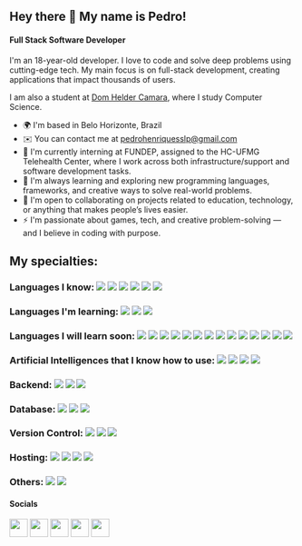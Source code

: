 ## Hey there 👋 My name is Pedro!

#### Full Stack Software Developer

I'm an 18-year-old developer. I love to code and solve deep problems using cutting-edge tech. My main focus is on full-stack development, creating applications that impact thousands of users.

I am also a student at [Dom Helder Camara](https://domhelder.edu.br/), where I study Computer Science.

* 🌍  I'm based in Belo Horizonte, Brazil
* ✉️  You can contact me at [pedrohenriquesslp@gmail.com](mailto:pedrohenriquesslp@gmail.com)
* 🚀  I'm currently interning at FUNDEP, assigned to the HC-UFMG Telehealth Center, where I work across both infrastructure/support and software development tasks.
* 🧠  I'm always learning and exploring new programming languages, frameworks, and creative ways to solve real-world problems.  
* 🤝  I'm open to collaborating on projects related to education, technology, or anything that makes people’s lives easier.  
* ⚡  I'm passionate about games, tech, and creative problem-solving — and I believe in coding with purpose.


## My specialties:

### Languages I know: <img src="https://img.shields.io/badge/Java-323330?style=for-the-badge&logo=coffeescript&logoColor=F7DF1E"/> <img src="https://img.shields.io/badge/C%2B%2B-00599C?style=for-the-badge&logo=c%2B%2B&logoColor=white"/> <img src="https://img.shields.io/badge/Python-FFD43B?style=for-the-badge&logo=python&logoColor=blue"/> <img src="https://img.shields.io/badge/Numpy-777BB4?style=for-the-badge&logo=numpy&logoColor=white"/> <img src="https://img.shields.io/badge/Pandas-2C2D72?style=for-the-badge&logo=pandas&logoColor=white"/> <img src="https://img.shields.io/badge/Go-00ADD8?style=for-the-badge&logo=go&logoColor=white"/>
### Languages I'm learning: <img src="https://img.shields.io/badge/PHP-777BB4?style=for-the-badge&logo=php&logoColor=white"/> <img src="https://img.shields.io/badge/HTML5-E34F26?style=for-the-badge&logo=html5&logoColor=white"/> <img src="https://img.shields.io/badge/sql-777BB4?style=for-the-badge&logo=sql&logoColor=white"/>
### Languages I will learn soon: <img src="https://img.shields.io/badge/-00599C?style=for-the-badge&logo=c&logoColor=white"/> <img src="https://img.shields.io/badge/C%23-239120?style=for-the-badge&logo=csharp&logoColor=white"/> <img src="https://img.shields.io/badge/HTML5-E34F26?style=for-the-badge&logo=html5&logoColor=white"/> <img src="https://img.shields.io/badge/CSS3-1572B6?style=for-the-badge&logo=css3&logoColor=white"/> <img src="https://img.shields.io/badge/%3C/%3E%20htmx-3D72D7?style=for-the-badge&logo=mysl&logoColor=white"/> <img src="https://img.shields.io/badge/JavaScript-323330?style=for-the-badge&logo=javascript&logoColor=F7DF1E"/> <img src="https://img.shields.io/badge/Kotlin-B125EA?style=for-the-badge&logo=kotlin&logoColor=white"/> <img src="https://img.shields.io/badge/Lua-2C2D72?style=for-the-badge&logo=lua&logoColor=white"/> <img src="https://img.shields.io/badge/Perl-39457E?style=for-the-badge&logo=perl&logoColor=white"/> <img src="https://img.shields.io/badge/Ruby-CC342D?style=for-the-badge&logo=ruby&logoColor=white"/> <img src="https://img.shields.io/badge/Solidity-e6e6e6?style=for-the-badge&logo=solidity&logoColor=black"/> <img src="https://img.shields.io/badge/TypeScript-007ACC?style=for-the-badge&logo=typescript&logoColor=white"/> <img src="https://img.shields.io/badge/SQLite-007ACC?style=for-the-badge&logo=sqlite&logoColor=white"/> <img src="https://img.shields.io/badge/NoSQL-000000?style=for-the-badge&logo=&logoColor=white"/>

### Artificial Intelligences that I know how to use: <img src="https://img.shields.io/badge/ChatGPT-74aa9c?style=for-the-badge&logo=openai&logoColor=white"/> <img src="https://img.shields.io/badge/Claude-D97757?style=for-the-badge&logo=claude&logoColor=white"/> <img src="https://img.shields.io/badge/Perplexity-1FB8CD?style=for-the-badge&logo=perplexity&logoColor=white"/> <img src="https://img.shields.io/badge/V0.dev-000000?style=for-the-badge&logo=v0&logoColor=white"/>

### Backend: <img src="https://img.shields.io/badge/node.js%20-%2343853D.svg?&style=for-the-badge&logo=node.js&logoColor=white"/> <img src="https://img.shields.io/badge/express.js%20-%23404d59.svg?&style=for-the-badge"/> <img src="https://img.shields.io/badge/AdonisJS%20-220052?style=for-the-badge&logo=adonisjs&logoColor=white" />

### Database: <img src ="https://img.shields.io/badge/postgres-%23316192.svg?&style=for-the-badge&logo=postgresql&logoColor=white"/> <img src ="https://img.shields.io/badge/sqlite-%2307405e.svg?&style=for-the-badge&logo=sqlite&logoColor=white"/> <img src ="https://img.shields.io/badge/MongoDB-%234ea94b.svg?&style=for-the-badge&logo=mongodb&logoColor=white"/>

### Version Control: <img src="https://img.shields.io/badge/git%20-F05032.svg?&style=for-the-badge&logo=git&logoColor=white"/> <img src="https://img.shields.io/badge/github%20-%23121011.svg?&style=for-the-badge&logo=github&logoColor=white"/> <img src="https://img.shields.io/badge/bitbucket%20-%230047B3.svg?&style=for-the-badge&logo=bitbucket&logoColor=white"/>

### Hosting: <img src="https://img.shields.io/badge/heroku%20-%23430098.svg?&style=for-the-badge&logo=heroku&logoColor=white"/> <img src="https://img.shields.io/badge/vercel%20-%23000000.svg?&style=for-the-badge&logo=vercel&logoColor=white"/> <img src="https://img.shields.io/badge/DigitalOcean-%230167ff.svg?&style=for-the-badge&logo=digitalOcean&logoColor=white"/> <img src="https://img.shields.io/badge/Netlify-00C7B7?style=for-the-badge&logo=netlify&logoColor=white" />

### Others: <img src="https://img.shields.io/badge/docker%20-%230db7ed.svg?&style=for-the-badge&logo=docker&logoColor=white"/> <img src="https://img.shields.io/badge/GraphQL%20-e535ab.svg?&style=for-the-badge&logo=graphql&logoColor=white"/> 


#### Socials

<p align="left">
  <a href="https://discord.com/users/661437172699889684" target="_blank" rel="noreferrer"><img src="https://raw.githubusercontent.com/danielcranney/readme-generator/main/public/icons/socials/discord.svg" width="32" height="32" /></a>
  <a href="https://www.github.com/peguimasid" target="_blank" rel="noreferrer"><img src="https://raw.githubusercontent.com/danielcranney/readme-generator/main/public/icons/socials/github-dark.svg" width="32" height="32" /></a>
  <a href="https://www.linkedin.com/in/guilhermo-masid-494677b8" target="_blank" rel="noreferrer"><img src="https://raw.githubusercontent.com/danielcranney/readme-generator/main/public/icons/socials/linkedin.svg" width="32" height="32" /></a>
  <a href="https://www.stackoverflow.com/users/13367336/guilhermo-masid" target="_blank" rel="noreferrer"><img src="https://raw.githubusercontent.com/danielcranney/readme-generator/main/public/icons/socials/stackoverflow.svg" width="32" height="32" /></a> 
  <a href="https://www.youtube.com/@gmasid" target="_blank" rel="noreferrer"><img src="https://raw.githubusercontent.com/danielcranney/readme-generator/main/public/icons/socials/youtube.svg" width="32" height="32" /></a>
</p>
